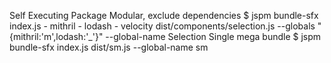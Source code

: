Self Executing Package
  Modular, exclude dependencies
    $ jspm bundle-sfx index.js - mithril - lodash - velocity dist/components/selection.js --globals "{mithril:'m',lodash:'_'}" --global-name Selection
  Single mega bundle
    $ jspm bundle-sfx index.js dist/sm.js --global-name sm

